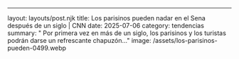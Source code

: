 ---
layout: layouts/post.njk
title: Los parisinos pueden nadar en el Sena después de un siglo | CNN
date: 2025-07-06
category: tendencias
summary: "
            Por primera vez en más de un siglo, los parisinos y los turistas podrán darse un refrescante chapuzón..."
image: /assets/los-parisinos-pueden-0499.webp